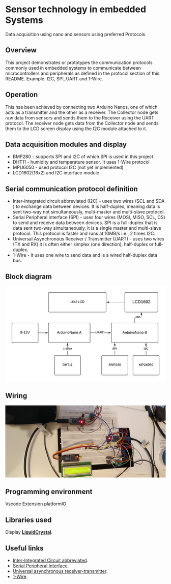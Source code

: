 # Sensor technology  in embedded Systems
Data acquisition using nano and sensors using preferred Protocols 

## Overview 
This project demonstrates or prototypes the communication protocols commonly used in embedded systems to  communicate between microcontrollers and peripherals as defined in the protocol section of this README. Example:
I2C, SPI, UART and 1-Wire.

## Operation
This has been achieved by connecting two Arduino Nanos, one of which acts as a transmitter and the other as a receiver.
The Collector node gets raw data from sensors and sends them to the Receiver using the UART protocol. The receiver node gets data from the Collector node and sends them to the LCD screen display using the I2C module attached to it.


## Data acquisition modules and display
* BMP280 - supports SPI and I2C of which SPI is used in this project.
* DHT11 -  humidity and temperature sensor. It uses 1-Wire protocol
* MPU6050 - used protocol I2C (not yet implemented)
* LCD1602(16x2) and  I2C interface module

## Serial communication protocol definition 
* Inter-integrated circuit abbreviated (I2C) -  uses two wires (SCL and SDA ) to exchange data between devices. It is half-duplex, meaning data is sent two-way not simultaneously, multi-master and multi-slave protocol.
* Serial Peripheral Interface (SPI) - uses four wires (MOSI, MISO, SCL, CS) to send and receive data between devices. SPI is a full-duplex that is data sent two-way simultaneously, it is a single master and multi-slave protocol.
  This protocol is faster and runs at 10MB/s i.e., 2 times  I2C.
* Universal Asynchronous Receiver / Transmitter (UART) - uses two wires (TX and RX) it is often either simplex (one direction), half-duplex or full-duplex.
* 1-Wire - it uses one wire to send data and is a wired half-duplex data bus.

## Block diagram
![Block diagram](https://github.com/embedded-code-Portfolio/Sensor-Project/blob/fa9cbc1b81b3509137abf0c5a0b017d4a78c91ad/Nano_sensor_diagram.jpeg)

## Wiring
![Wirig](https://github.com/embedded-code-Portfolio/Sensor-Project/blob/a138ee29309db54c5fcca23a53854dee94d8e331/wiring.jpg)


## Programming environment 
Vscode 
Extension platformIO

## Libraries used
Display **[LiquidCrystal](https://github.com/adafruit/Adafruit_LiquidCrystal)**.



## Useful links 
* [Inter-Integrated Circuit abbreviated](https://en.wikipedia.org/wiki/I%C2%B2C).
* [Serial Peripheral Interface](https://en.wikipedia.org/wiki/Serial_Peripheral_Interface).
* [Universal asynchronous receiver-transmitter](https://en.wikipedia.org/wiki/Universal_asynchronous_receiver-transmitter).
* [1-Wire](https://en.wikipedia.org/wiki/1-Wire).






